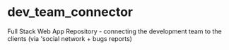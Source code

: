 # dev_team_connector
Full Stack Web App Repository - connecting the development team to the clients (via 'social network + bugs reports)
